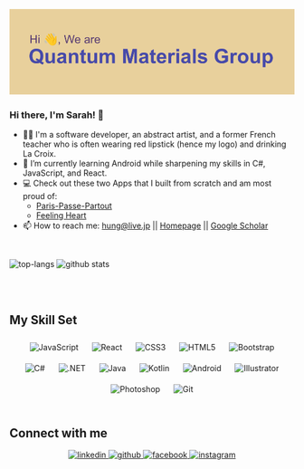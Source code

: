 ![Quantum Materials's Group](https://github.com/nguyen-group/nguyen-group/blob/master/header.png)


### Hi there, I'm Sarah! 👋
- 💃🏻 I'm a software developer, an abstract artist, and a former French teacher who is often wearing red lipstick (hence my logo) and drinking La Croix.
- 🌱 I’m currently learning Android while sharpening my skills in C#, JavaScript, and React. 
- 💻 Check out these two Apps that I built from scratch and am most proud of:
     - [Paris-Passe-Partout](https://github.com/sarah-hart-landolt/Paris-Passe-Partout) 
     - [Feeling Heart](https://github.com/sarah-hart-landolt/Feeling-Heart-Chart)
- 📫 How to reach me: hung@live.jp || [Homepage](https://nguyen-group.github.io/) || [Google Scholar](https://scholar.google.com/citations?user=7O6Qq_kAAAAJ&hl=en)

<br/>

![top-langs](https://github-readme-stats.vercel.app/api/top-langs?username=sarah-hart-landolt&show_icons=true&theme=radical)
![github stats](https://github-readme-stats.vercel.app/api?username=sarah-hart-landolt&show_icons=true&theme=radical)

<br/>
<br/>  



## My Skill Set  
<div align="center">  
<img style="margin: 10px" src="https://profilinator.rishav.dev/skills-assets/javascript-original.svg" alt="JavaScript" height="50" />  
<img style="margin: 10px" src="https://profilinator.rishav.dev/skills-assets/react-original-wordmark.svg" alt="React" height="50" />  
<img style="margin: 10px" src="https://profilinator.rishav.dev/skills-assets/css3-original-wordmark.svg" alt="CSS3" height="50" />  
<img style="margin: 10px" src="https://profilinator.rishav.dev/skills-assets/html5-original-wordmark.svg" alt="HTML5" height="50" />  
<img style="margin: 10px" src="https://profilinator.rishav.dev/skills-assets/bootstrap-plain.svg" alt="Bootstrap" height="50" />  
<img style="margin: 10px" src="https://profilinator.rishav.dev/skills-assets/csharp-original.svg" alt="C#" height="50" />  
<img style="margin: 10px" src="https://profilinator.rishav.dev/skills-assets/dot-net-original-wordmark.svg" alt=".NET" height="50" />  
<img style="margin: 10px" src="https://profilinator.rishav.dev/skills-assets/java-original-wordmark.svg" alt="Java" height="50" />  
<img style="margin: 10px" src="https://profilinator.rishav.dev/skills-assets/kotlinlang-icon.svg" alt="Kotlin" height="50" />  
<img style="margin: 10px" src="https://profilinator.rishav.dev/skills-assets/android-original-wordmark.svg" alt="Android" height="50" />  
<img style="margin: 10px" src="https://profilinator.rishav.dev/skills-assets/adobe_illustrator-icon.svg" alt="Illustrator" height="50" />  
<img style="margin: 10px" src="https://profilinator.rishav.dev/skills-assets/photoshop-plain.svg" alt="Photoshop" height="50" />  
<img style="margin: 10px" src="https://profilinator.rishav.dev/skills-assets/git-scm-icon.svg" alt="Git" height="50" />  
</div>  

<br/>  

## Connect with me  
<div align="center"><a href="https://www.linkedin.com/in/sarah-hart-landolt/" target="_blank">
<img src=https://img.shields.io/badge/linkedin-%231E77B5.svg?&style=for-the-badge&logo=linkedin&logoColor=white alt=linkedin style="margin-bottom: 5px;" />
</a>  
<a href="https://github.com/sarah-hart-landolt" target="_blank">
<img src=https://img.shields.io/badge/github-%2324292e.svg?&style=for-the-badge&logo=github&logoColor=white alt=github style="margin-bottom: 5px;" />
</a>
<a href="https://www.facebook.com/sarahhartart" target="_blank">
<img src=https://img.shields.io/badge/facebook-%232E87FB.svg?&style=for-the-badge&logo=facebook&logoColor=white alt=facebook style="margin-bottom: 5px;" />
</a>
<a href="https://instagram.com/sarah.hart.landolt" target="_blank">
<img src=https://img.shields.io/badge/instagram-%23000000.svg?&style=for-the-badge&logo=instagram&logoColor=white alt=instagram style="margin-bottom: 5px;" />
</a>

</div>  
  

<br/>  

<!--
**sarah-hart-landolt/sarah-hart-landolt** is a ✨ _special_ ✨ repository because its `README.md` (this file) appears on your GitHub profile.

Here are some ideas to get you started:
![github stats](https://github-readme-stats.vercel.app/api?username=sarah-hart-landolt)

- 🔭 I’m currently working on ...
- 🌱 I’m currently learning ...
- 👯 I’m looking to collaborate on ...
- 🤔 I’m looking for help with ...
- 💬 Ask me about ...
- 📫 How to reach me: ...
- 😄 Pronouns: ...
- ⚡ Fun fact: I won "Best Hair" from my cohort at Nashville Software School due to my wild, untamable curly mane. 
     - Developers.OrderBy(dev => dev.HairSize).Last())-->
